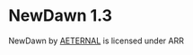 # NewDawn 1.3



NewDawn by <a rel="cc:attributionURL dct:creator" property="cc:attributionName" href="https://modrinth.com/user/AETeRnAL">AETERNAL</a> is licensed under ARR
